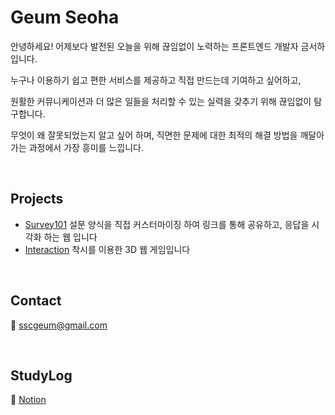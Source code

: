 # Geum Seoha

안녕하세요! 어제보다 발전된 오늘을 위해 끊임없이 노력하는 프론트엔드 개발자 금서하 입니다.

누구나 이용하기 쉽고 편한 서비스를 제공하고 직접 만드는데 기여하고 싶어하고, 

원활한 커뮤니케이션과 더 많은 일들을 처리할 수 있는 실력을 갖추기 위해 끊임없이 탐구합니다.

무엇이 왜 잘못되었는지 알고 싶어 하며, 직면한 문제에 대한 최적의 해결 방법을 깨달아가는 과정에서 가장 흥미를 느낍니다.

<br>

## Projects

- [Survey101](https://github.com/seohag/survey101-client) 설문 양식을 직접 커스터마이징 하여 링크를 통해 공유하고, 응답을 시각화 하는 웹 입니다
- [Interaction](https://github.com/howinteraction/interaction) 착시를 이용한 3D 웹 게임입니다

<br>

## Contact

📧 sscgeum@gmail.com

<br>

## StudyLog

📖 [Notion](https://www.notion.so/2f229a89a44e4c06a88954a3fa7d3c34)



